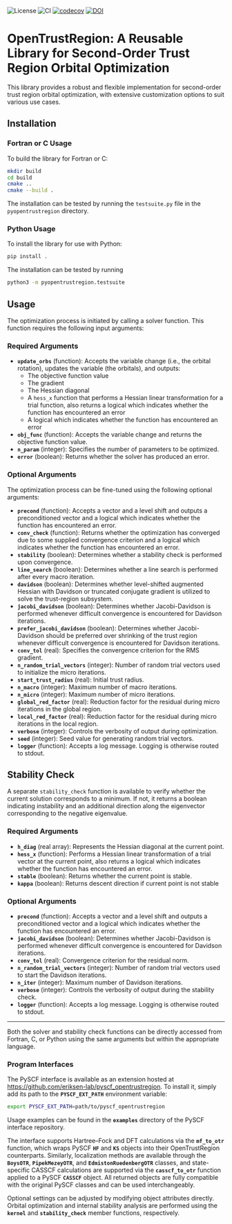 ![License](https://img.shields.io/github/license/eriksen-lab/opentrustregion)
![CI](https://github.com/eriksen-lab/opentrustregion/actions/workflows/main.yml/badge.svg)
[![codecov](https://codecov.io/github/eriksen-lab/opentrustregion/graph/badge.svg?token=NJIM6FDADD)](https://codecov.io/github/eriksen-lab/opentrustregion)
[![DOI](https://zenodo.org/badge/855894860.svg)](https://doi.org/10.5281/zenodo.17142554)

# OpenTrustRegion: A Reusable Library for Second-Order Trust Region Orbital Optimization

This library provides a robust and flexible implementation for second-order trust region orbital optimization, with extensive customization options to suit various use cases.

## Installation

### Fortran or C Usage
To build the library for Fortran or C:

```sh
mkdir build
cd build
cmake ..
cmake --build .
```

The installation can be tested by running the ```testsuite.py``` file in the ```pyopentrustregion``` directory.

### Python Usage
To install the library for use with Python:

```sh
pip install .
```

The installation can be tested by running

```sh
python3 -m pyopentrustregion.testsuite
```

## Usage

The optimization process is initiated by calling a solver function. This function requires the following input arguments:

### Required Arguments

- **`update_orbs`** (function): Accepts the variable change (i.e., the orbital rotation), updates the variable (the orbitals), and outputs:
  - The objective function value
  - The gradient
  - The Hessian diagonal
  - A `hess_x` function that performs a Hessian linear transformation for a trial function, also returns a logical which indicates whether the function has encountered an error
  - A logical which indicates whether the function has encountered an error
- **`obj_func`** (function): Accepts the variable change and returns the objective function value.
- **`n_param`** (integer): Specifies the number of parameters to be optimized.
- **`error`** (boolean): Returns whether the solver has produced an error.

### Optional Arguments
The optimization process can be fine-tuned using the following optional arguments:

- **`precond`** (function): Accepts a vector and a level shift and outputs a preconditioned vector and a logical which indicates whether the function has encountered an error.
- **`conv_check`** (function): Returns whether the optimization has converged due to some supplied convergence criterion and a logical which indicates whether the function has encountered an error.
- **`stability`** (boolean): Determines whether a stability check is performed upon convergence.
- **`line_search`** (boolean): Determines whether a line search is performed after every macro iteration.
- **`davidson`** (boolean): Determines whether level-shifted augmented Hessian with Davidson or truncated conjugate gradient is utilized to solve the trust-region subsystem.
- **`jacobi_davidson`** (boolean): Determines whether Jacobi-Davidson is performed whenever difficult convergence is encountered for Davidson iterations.
- **`prefer_jacobi_davidson`** (boolean): Determines whether Jacobi-Davidson should be preferred over shrinking of the trust region whenever difficult convergence is encountered for Davidson iterations.
- **`conv_tol`** (real): Specifies the convergence criterion for the RMS gradient.
- **`n_random_trial_vectors`** (integer): Number of random trial vectors used to initialize the micro iterations.
- **`start_trust_radius`** (real): Initial trust radius.
- **`n_macro`** (integer): Maximum number of macro iterations.
- **`n_micro`** (integer): Maximum number of micro iterations.
- **`global_red_factor`** (real): Reduction factor for the residual during micro iterations in the global region.
- **`local_red_factor`** (real): Reduction factor for the residual during micro iterations in the local region.
- **`verbose`** (integer): Controls the verbosity of output during optimization.
- **`seed`** (integer): Seed value for generating random trial vectors.
- **`logger`** (function): Accepts a log message. Logging is otherwise routed to stdout.

## Stability Check
A separate `stability_check` function is available to verify whether the current solution corresponds to a minimum. If not, it returns a boolean indicating instability and an additional direction along the eigenvector corresponding to the negative eigenvalue.

### Required Arguments

- **`h_diag`** (real array): Represents the Hessian diagonal at the current point.
- **`hess_x`** (function): Performs a Hessian linear transformation of a trial vector at the current point, also returns a logical which indicates whether the function has encountered an error.
- **`stable`** (boolean): Returns whether the current point is stable.
- **`kappa`** (boolean): Returns descent direction if current point is not stable

### Optional Arguments

- **`precond`** (function): Accepts a vector and a level shift and outputs a preconditioned vector and a logical which indicates whether the function has encountered an error.
- **`jacobi_davidson`** (boolean): Determines whether Jacobi-Davidson is performed whenever difficult convergence is encountered for Davidson iterations.
- **`conv_tol`** (real): Convergence criterion for the residual norm.
- **`n_random_trial_vectors`** (integer): Number of random trial vectors used to start the Davidson iterations.
- **`n_iter`** (integer): Maximum number of Davidson iterations.
- **`verbose`** (integer): Controls the verbosity of output during the stability check.
- **`logger`** (function): Accepts a log message. Logging is otherwise routed to stdout.

---
Both the solver and stability check functions can be directly accessed from Fortran, C, or Python using the same arguments but within the appropriate language.

### Program Interfaces

The PySCF interface is available as an extension hosted at https://github.com/eriksen-lab/pyscf_opentrustregion. To install it, simply add its path to the **`PYSCF_EXT_PATH`** environment variable:
```sh
export PYSCF_EXT_PATH=path/to/pyscf_opentrustregion
```
Usage examples can be found in the **`examples`** directory of the PySCF interface repository.

The interface supports Hartree–Fock and DFT calculations via the **`mf_to_otr`** function, which wraps PySCF **`HF`** and **`KS`** objects into their OpenTrustRegion counterparts. Similarly, localization methods are available through the **`BoysOTR`**, **`PipekMezeyOTR`**, and **`EdmistonRuedenbergOTR`** classes, and state-specific CASSCF calculations are supported via the **`casscf_to_otr`** function applied to a PySCF **`CASSCF`** object. All returned objects are fully compatible with the original PySCF classes and can be used interchangeably.

Optional settings can be adjusted by modifying object attributes directly. Orbital optimization and internal stability analysis are performed using the **`kernel`** and **`stability_check`** member functions, respectively.
